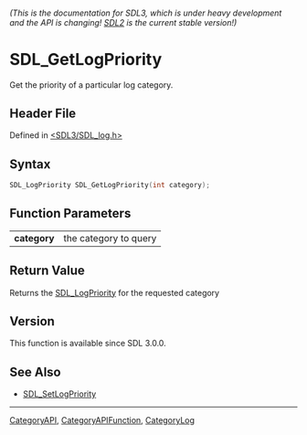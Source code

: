 ###### (This is the documentation for SDL3, which is under heavy development and the API is changing! [SDL2](https://wiki.libsdl.org/SDL2/) is the current stable version!)
# SDL_GetLogPriority

Get the priority of a particular log category.

## Header File

Defined in [<SDL3/SDL_log.h>](https://github.com/libsdl-org/SDL/blob/main/include/SDL3/SDL_log.h)

## Syntax

```c
SDL_LogPriority SDL_GetLogPriority(int category);
```

## Function Parameters

|                  |                       |
| ---------------- | --------------------- |
| **category**     | the category to query |

## Return Value

Returns the [SDL_LogPriority](SDL_LogPriority) for the requested category

## Version

This function is available since SDL 3.0.0.

## See Also

- [SDL_SetLogPriority](SDL_SetLogPriority)

----
[CategoryAPI](CategoryAPI), [CategoryAPIFunction](CategoryAPIFunction), [CategoryLog](CategoryLog)

